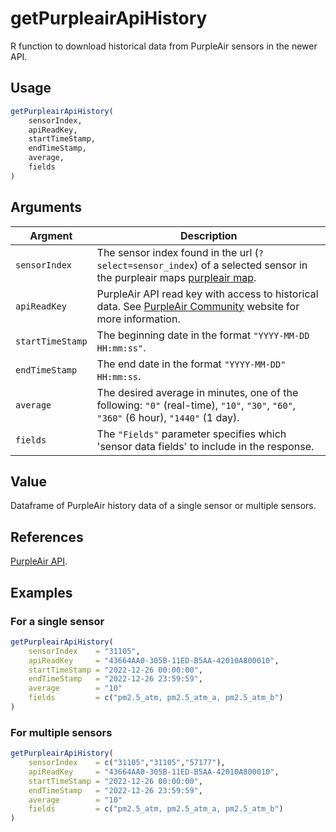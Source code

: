 # getPurpleairApiHistory

R function to download historical data from PurpleAir sensors in the newer API.

## Usage
```r
getPurpleairApiHistory(
    sensorIndex,  
    apiReadKey,
    startTimeStamp,
    endTimeStamp,
    average,
    fields
)
```

## Arguments
| Argment | Description |
| --- | --- |
| `sensorIndex` | The sensor index found in the url (`?select=sensor_index`) of a selected sensor in the purpleair maps [purpleair map](https://map.purpleair.com/1/mPM25/a10/p31536000/cC4?select=3968#10.91/-10.0081/-67.8154). |
| `apiReadKey` | PurpleAir API read key with access to historical data. See [PurpleAir Community](https://community.purpleair.com/t/historical-api-endpoints-are-now-restricted/1557) website for more information. |
| `startTimeStamp` | The beginning date in the format `"YYYY-MM-DD HH:mm:ss"`. |
| `endTimeStamp` | The end date in the format `"YYYY-MM-DD" HH:mm:ss`. |
| `average` | The desired average in minutes, one of the following: `"0"` (real-time), `"10"`, `"30"`, `"60"`, `"360"` (6 hour), `"1440"`  (1 day).  |
| `fields` | The `"Fields"` parameter specifies which 'sensor data fields' to include in the response. |

## Value
Dataframe of PurpleAir history data of a single sensor or multiple sensors.

## References
[PurpleAir API](https://api.purpleair.com/).

## Examples

### For a single sensor
```r
getPurpleairApiHistory(
    sensorIndex    = "31105",  
    apiReadKey     = "43664AA0-305B-11ED-B5AA-42010A800010",
    startTimeStamp = "2022-12-26 00:00:00",
    endTimeStamp   = "2022-12-26 23:59:59",
    average        = "10"
    fields         = c("pm2.5_atm, pm2.5_atm_a, pm2.5_atm_b")
)
```

### For multiple sensors
```r
getPurpleairApiHistory(
    sensorIndex    = c("31105","31105","57177"),  
    apiReadKey     = "43664AA0-305B-11ED-B5AA-42010A800010",
    startTimeStamp = "2022-12-26 00:00:00",
    endTimeStamp   = "2022-12-26 23:59:59",
    average        = "10"
    fields         = c("pm2.5_atm, pm2.5_atm_a, pm2.5_atm_b")
)
```
